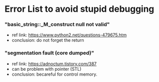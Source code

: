 # Error List to avoid stupid debugging

### "basic_string::_M_construct null not valid"
* ref link: https://www.python2.net/questions-479675.htm
* conclusion: do not forget the return

### "segmentation fault (core dumped)"
* ref link: https://adnoctum.tistory.com/387
* can be problem with pointer (STL)
* conclusion: becareful for control memory.

